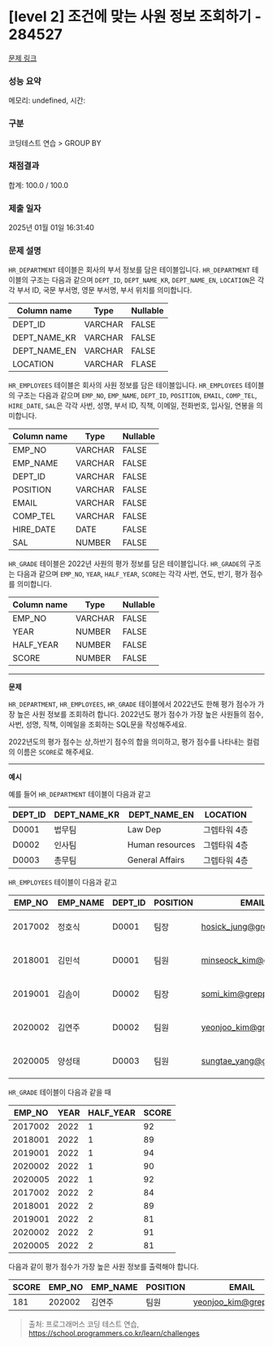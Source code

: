 # \[level 2] 조건에 맞는 사원 정보 조회하기 - 284527

[문제 링크](https://school.programmers.co.kr/learn/courses/30/lessons/284527)

### 성능 요약

메모리: undefined, 시간:

### 구분

코딩테스트 연습 > GROUP BY

### 채점결과

합계: 100.0 / 100.0

### 제출 일자

2025년 01월 01일 16:31:40

### 문제 설명

`HR_DEPARTMENT` 테이블은 회사의 부서 정보를 담은 테이블입니다. `HR_DEPARTMENT` 테이블의 구조는 다음과 같으며 `DEPT_ID`, `DEPT_NAME_KR`, `DEPT_NAME_EN`, `LOCATION`은 각각 부서 ID, 국문 부서명, 영문 부서명, 부서 위치를 의미합니다.

| Column name    | Type    | Nullable |
| -------------- | ------- | -------- |
| DEPT\_ID       | VARCHAR | FALSE    |
| DEPT\_NAME\_KR | VARCHAR | FALSE    |
| DEPT\_NAME\_EN | VARCHAR | FALSE    |
| LOCATION       | VARCHAR | FLASE    |

`HR_EMPLOYEES` 테이블은 회사의 사원 정보를 담은 테이블입니다. `HR_EMPLOYEES` 테이블의 구조는 다음과 같으며 `EMP_NO`, `EMP_NAME`, `DEPT_ID`, `POSITION`, `EMAIL`, `COMP_TEL`, `HIRE_DATE`, `SAL`은 각각 사번, 성명, 부서 ID, 직책, 이메일, 전화번호, 입사일, 연봉을 의미합니다.

| Column name | Type    | Nullable |
| ----------- | ------- | -------- |
| EMP\_NO     | VARCHAR | FALSE    |
| EMP\_NAME   | VARCHAR | FALSE    |
| DEPT\_ID    | VARCHAR | FALSE    |
| POSITION    | VARCHAR | FALSE    |
| EMAIL       | VARCHAR | FALSE    |
| COMP\_TEL   | VARCHAR | FALSE    |
| HIRE\_DATE  | DATE    | FALSE    |
| SAL         | NUMBER  | FALSE    |

`HR_GRADE` 테이블은 2022년 사원의 평가 정보를 담은 테이블입니다. `HR_GRADE`의 구조는 다음과 같으며 `EMP_NO`, `YEAR`, `HALF_YEAR`, `SCORE`는 각각 사번, 연도, 반기, 평가 점수를 의미합니다.

| Column name | Type    | Nullable |
| ----------- | ------- | -------- |
| EMP\_NO     | VARCHAR | FALSE    |
| YEAR        | NUMBER  | FALSE    |
| HALF\_YEAR  | NUMBER  | FALSE    |
| SCORE       | NUMBER  | FALSE    |

***

**문제**

`HR_DEPARTMENT`, `HR_EMPLOYEES`, `HR_GRADE` 테이블에서 2022년도 한해 평가 점수가 가장 높은 사원 정보를 조회하려 합니다. 2022년도 평가 점수가 가장 높은 사원들의 점수, 사번, 성명, 직책, 이메일을 조회하는 SQL문을 작성해주세요.

2022년도의 평가 점수는 상,하반기 점수의 합을 의미하고, 평가 점수를 나타내는 컬럼의 이름은 `SCORE`로 해주세요.

***

**예시**

예를 들어 `HR_DEPARTMENT` 테이블이 다음과 같고

| DEPT\_ID | DEPT\_NAME\_KR | DEPT\_NAME\_EN  | LOCATION |
| -------- | -------------- | --------------- | -------- |
| D0001    | 법무팀            | Law Dep         | 그렙타워 4층  |
| D0002    | 인사팀            | Human resources | 그렙타워 4층  |
| D0003    | 총무팀            | General Affairs | 그렙타워 4층  |

`HR_EMPLOYEES` 테이블이 다음과 같고

| EMP\_NO | EMP\_NAME | DEPT\_ID | POSITION | EMAIL                                                    | COMP\_TEL     | HIRE\_DATE | SAL      |
| ------- | --------- | -------- | -------- | -------------------------------------------------------- | ------------- | ---------- | -------- |
| 2017002 | 정호식       | D0001    | 팀장       | [hosick\_jung@grepp.com](mailto:hosick_jung@grepp.com)   | 031-8000-1101 | 2017-03-01 | 65000000 |
| 2018001 | 김민석       | D0001    | 팀원       | [minseock\_kim@grepp.com](mailto:minseock_kim@grepp.com) | 031-8000-1102 | 2018-03-01 | 60000000 |
| 2019001 | 김솜이       | D0002    | 팀장       | [somi\_kim@grepp.com](mailto:somi_kim@grepp.com)         | 031-8000-1106 | 2019-03-01 | 60000000 |
| 2020002 | 김연주       | D0002    | 팀원       | [yeonjoo\_kim@grepp.com](mailto:yeonjoo_kim@grepp.com)   | 031-8000-1107 | 2020-03-01 | 53000000 |
| 2020005 | 양성태       | D0003    | 팀원       | [sungtae\_yang@grepp.com](mailto:sungtae_yang@grepp.com) | 031-8000-1112 | 2020-03-01 | 53000000 |

`HR_GRADE` 테이블이 다음과 같을 때

| EMP\_NO | YEAR | HALF\_YEAR | SCORE |
| ------- | ---- | ---------- | ----- |
| 2017002 | 2022 | 1          | 92    |
| 2018001 | 2022 | 1          | 89    |
| 2019001 | 2022 | 1          | 94    |
| 2020002 | 2022 | 1          | 90    |
| 2020005 | 2022 | 1          | 92    |
| 2017002 | 2022 | 2          | 84    |
| 2018001 | 2022 | 2          | 89    |
| 2019001 | 2022 | 2          | 81    |
| 2020002 | 2022 | 2          | 91    |
| 2020005 | 2022 | 2          | 81    |

다음과 같이 평가 점수가 가장 높은 사원 정보를 출력해야 합니다.

| SCORE | EMP\_NO | EMP\_NAME | POSITION | EMAIL                                                  |
| ----- | ------- | --------- | -------- | ------------------------------------------------------ |
| 181   | 202002  | 김연주       | 팀원       | [yeonjoo\_kim@grepp.com](mailto:yeonjoo_kim@grepp.com) |

> 출처: 프로그래머스 코딩 테스트 연습, https://school.programmers.co.kr/learn/challenges
